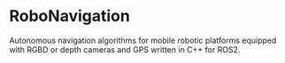 # RoboNavigation
Autonomous navigation algorithms for mobile robotic platforms equipped with RGBD or depth cameras and GPS written in C++ for ROS2. 
